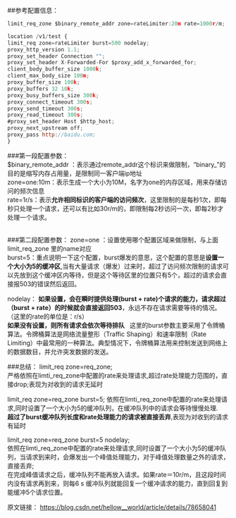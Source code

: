 ##参考配置信息：  

```javascript
limit_req_zone $binary_remote_addr zone=rateLimiter:20m rate=1000r/m;

location /v1/test {
limit_req zone=rateLimiter burst=500 nodelay;
proxy_http_version 1.1;
proxy_set_header Connection "";
proxy_set_header X-Forwarded-For $proxy_add_x_forwarded_for;
client_body_buffer_size 1000k;
client_max_body_size 100m;
proxy_buffer_size 100k;
proxy_buffers 32 10k;
proxy_busy_buffers_size 300k;
proxy_connect_timeout 300s;
proxy_send_timeout 300s;
proxy_read_timeout 300s;
#proxy_set_header Host $http_host;
proxy_next_upstream off;
proxy_pass http://baidu.com;
}
```

###第一段配置参数：  
$binary_remote_addr ：表示通过remote_addr这个标识来做限制，“binary_”的目的是缩写内存占用量，是限制同一客户端ip地址  
zone=one:10m：表示生成一个大小为10M，名字为one的内存区域，用来存储访问的频次信息  
rate=1r/s：表示**允许相同标识的客户端的访问频次**，这里限制的是每秒1次，即每秒只处理一个请求，还可以有比如30r/m的，即限制每2秒访问一次，即每2秒才处理一个请求。  
 

###第二段配置参数：
zone=one ：设置使用哪个配置区域来做限制，与上面limit_req_zone 里的name对应    
burst=5：重点说明一下这个配置，burst爆发的意思，这个配置的意思是**设置一个大小为5的缓冲区**,当有大量请求（爆发）过来时，超过了访问频次限制的请求可以先放到这个缓冲区内等待，但是这个等待区里的位置只有5个，超过的请求会直接报503的错误然后返回。

nodelay：
**如果设置，会在瞬时提供处理(burst + rate)个请求的能力，请求超过（burst + rate）的时候就会直接返回503**，永远不存在请求需要等待的情况。（这里的rate的单位是：r/s）  
**如果没有设置，则所有请求会依次等待排队**
 
这里的burst参数主要采用了令牌桶算法。令牌桶算法是网络流量整形（Traffic Shaping）和速率限制（Rate Limiting）中最常用的一种算法。典型情况下，令牌桶算法用来控制发送到网络上的数据数目，并允许突发数据的发送。

###总结：
limit_req zone=req_zone;  
严格依照在limti_req_zone中配置的rate来处理请求,超过rate处理能力范围的，直接drop;表现为对收到的请求无延时

limit_req zone=req_zone burst=5;
依照在limti_req_zone中配置的rate来处理请求,同时设置了一个大小为5的缓冲队列，在缓冲队列中的请求会等待慢慢处理.  
**超过了burst缓冲队列长度和rate处理能力的请求被直接丢弃**,表现为对收到的请求有延时  

limit_req zone=req_zone burst=5 nodelay;  
依照在limti_req_zone中配置的rate来处理请求,同时设置了一个大小为5的缓冲队列，当请求到来时，会爆发出一个峰值处理能力，对于峰值处理数量之外的请求，直接丢弃;  
在完成峰值请求之后，缓冲队列不能再放入请求。如果rate＝10r/m，且这段时间内没有请求再到来，则每6 s 缓冲队列就能回复一个缓冲请求的能力，直到回复到能缓冲5个请求位置。

原文链接： https://blog.csdn.net/hellow__world/article/details/78658041
